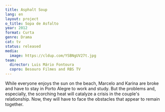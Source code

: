 ```yaml
---
title: Asphalt Soup
lang: en
layout: project
o_title: Sopa de Asfalto
year: 2012
format: Curta
genre: Drama
cat: tv
status: released
media:
  image: https://cldup.com/YSBNgUV27t.jpg
team:
  director: Luis Mário Fontoura
  copro: Besouro Filmes and RBS TV
---
```


While everyone enjoys the sun on the beach, Marcelo and Karina are broke and have to stay in Porto Alegre to work and study. But the problems and, especially, the scorching heat will catalyze a crisis in the couple's relationship. Now, they will have to face the obstacles that appear to remain together.
